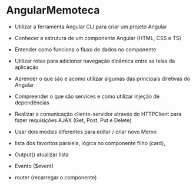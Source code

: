 # AngularMemoteca

- Utilizar a ferramenta Angular CLI para criar um projeto Angular

- Conhecer a estrutura de um componente Angular (HTML, CSS e TS)

- Entender como funciona o fluxo de dados no componente

- Utilizar rotas para adicionar navegação dinâmica entre as telas da aplicação

- Aprender o que são e acomo utilizar algumas das principais diretivas do Angular

- Compreender o que são services e como utilizar injeção de dependências

- Realizar a comunicação cliente-servidor através do HTTPClient para fazer requisições AJAX (Get, Post, Put e Delete)


- Usar dois modais diferentes para editar / criar novo Memo
- lista dos favoritos paralela, lógica no componente filho (card),
- Output() atualizar lista
- Evento ($event)
- router (recarregar o componente)
